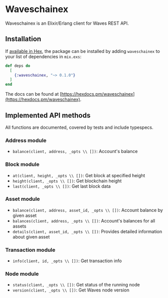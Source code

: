 # Waveschainex

Waveschainex is an Elixir/Erlang client for Waves REST API.

## Installation

If [available in Hex](https://hex.pm/docs/publish), the package can be installed
by adding `waveschainex` to your list of dependencies in `mix.exs`:

```elixir
def deps do
  [
    {:waveschainex, "~> 0.1.0"}
  ]
end
```

The docs can be found at [https://hexdocs.pm/waveschainex](https://hexdocs.pm/waveschainex).

## Implemented API methods

All functions are documented, covered by tests and include typespecs.

### Address module

* `balance(client, address, _opts \\ [])`: Account's balance

### Block module

* `at(client, height, _opts \\ [])`: Get block at specified height
* `height(client, _opts \\ [])`: Get blockchain height
* `last(client, _opts \\ [])`: Get last block data

### Asset module

* `balance(client, address, asset_id, _opts \\ [])`: Account balance by given asset
* `balances(client, address, _opts \\ [])`: Account's balances for all assets
* `details(client, asset_id, _opts \\ [])`: Provides detailed information about given asset

### Transaction module

* `info(client, id, _opts \\ [])`:  Get transaction info

### Node module

* `status(client, _opts \\ [])`: Get status of the running node
* `version(client, _opts \\ [])`: Get Waves node version
